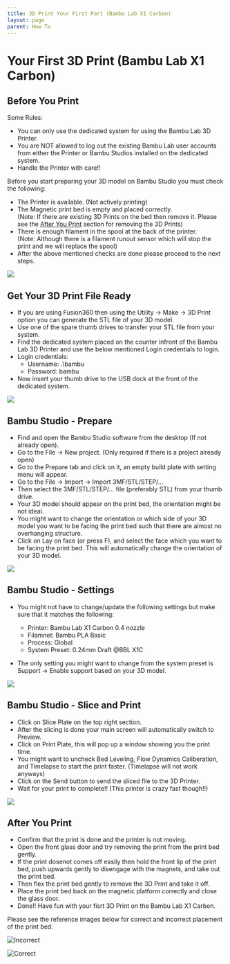 ```yaml
---
title: 3D Print Your First Part (Bambu Lab X1 Carbon)
layout: page
parent: How To
---
```


# Your First 3D Print (Bambu Lab X1 Carbon)

## Before You Print

Some Rules:
- You can only use the dedicated system for using the Bambu Lab 3D Printer.
- You are NOT allowed to log out the existing Bambu Lab user accounts from either the Printer or Bambu Studios installed on the dedicated system.
- Handle the Printer with care!!

Before you start preparing your 3D model on Bambu Studio you must check the following:
  - The Printer is available. (Not actively printing)
  - The Magnetic print bed is empty and placed correctly. <br />
  (Note: If there are existing 3D Prints on the bed then remove it. Please see the [After You Print](#after-you-print) section for removing the 3D Prints)
  - There is enough filament in the spool at the back of the printer. <br />
  (Note: Although there is a filament runout sensor which will stop the print and we will replace the spool)
- After the above mentioned checks are done please proceed to the next steps.

![](/assets/images/Bambu_lab/Bambu_lab_x1_carbon.png)

## Get Your 3D Print File Ready

- If you are using Fusion360 then using the Utility -> Make -> 3D Print option you can generate the STL file of your 3D model.
- Use one of the spare thumb drives to transfer your STL file from your system.
- Find the dedicated system placed on the counter infront of the Bambu Lab 3D Printer and use the below mentioned Login credentials to login.
- Login credentials: 
  - Username: .\bambu 
  - Password: bambu
- Now insert your thumb drive to the USB dock at the front of the dedicated system.

![](/assets/images/Bambu_lab/Dedicated_system.png)

## Bambu Studio - Prepare

- Find and open the Bambu Studio software from the desktop (If not already open).
- Go to the File -> New project. (Only required if there is a project already open)
- Go to the Prepare tab and click on it, an empty build plate with setting menu will appear. 
- Go to the File -> Import -> Import 3MF/STL/STEP/...
- Then select the 3MF/STL/STEP/... file (preferably STL) from your thumb drive.
- Your 3D model should appear on the print bed, the orientation might be not ideal.
- You might want to change the orientation or which side of your 3D model you want to be facing the print bed such that there are almost no overhanging structure.
- Click on Lay on face (or press F), and select the face which you want to be facing the print bed. This will automatically change the orientation of your 3D model.

![](/assets/images/Bambu_lab/Bambu_Studios_Tutorial-Prepare.gif)

## Bambu Studio - Settings

- You might not have to change/update the following settings but make sure that it matches the following:

  - Printer: Bambu Lab X1 Carbon 0.4 nozzle
  - Filamnet: Bambu PLA Basic
  - Process: Global
  - System Preset: 0.24mm Draft @BBL X1C

- The only setting you might want to change from the system preset is Support -> Enable support based on your 3D model.

![](/assets/images/Bambu_lab/Bambu_Studios_Tutorial-Settings.gif)

## Bambu Studio - Slice and Print

- Click on Slice Plate on the top right section.
- After the slicing is done your main screen will automatically switch to Preview.
- Click on Print Plate, this will pop up a window showing you the print time.
- You might want to uncheck Bed Leveling, Flow Dynamics Caliberation, and Timelapse to start the print faster. (Timelapse will not work anyways)
- Click on the Send button to send the sliced file to the 3D Printer.
- Wait for your print to complete!! (This printer is crazy fast though!!)

![](/assets/images/Bambu_lab/Bambu_Studios_Tutorial-Slice&print.gif) 

## After You Print

- Confirm that the print is done and the printer is not moving.
- Open the front glass door and try removing the print from the print bed gently.
- If the print dosenot comes off easily then hold the front lip of the print bed, push upwards gently to disengage with the magnets, and take out the print bed.
- Then flex the print bed gently to remove the 3D Print and take it off.
- Place the print bed back on the magnetic platform correctly and close the glass door.
- Done!! Have fun with your fisrt 3D Print on the Bambu Lab X1 Carbon.

Please see the reference images below for correct and incorrect placement of the print bed:

![Incorrect](/assets/images/Bambu_lab/Incorrect_bed_placement.png) 

![Correct](/assets/images/Bambu_lab/correct_bed_placement.png) 

